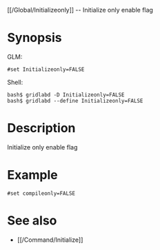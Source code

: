 [[/Global/Initializeonly]] -- Initialize only enable flag

# Synopsis

GLM:

~~~
#set Initializeonly=FALSE
~~~

Shell:

~~~
bash$ gridlabd -D Initializeonly=FALSE
bash$ gridlabd --define Initializeonly=FALSE
~~~

# Description

Initialize only enable flag

# Example

~~~
#set compileonly=FALSE
~~~

# See also
* [[/Command/Initialize]]